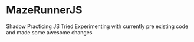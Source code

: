 # MazeRunnerJS
Shadow Practicing JS
Tried Experimenting with currently pre existing code and made some awesome changes

